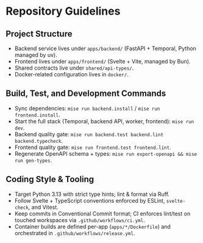 # Repository Guidelines

## Project Structure
- Backend service lives under `apps/backend/` (FastAPI + Temporal, Python managed by uv).
- Frontend lives under `apps/frontend/` (Svelte + Vite, managed by Bun).
- Shared contracts live under `shared/api-types/`.
- Docker-related configuration lives in `docker/`.

## Build, Test, and Development Commands
- Sync dependencies: `mise run backend.install` / `mise run frontend.install`.
- Start the full stack (Temporal, backend API, worker, frontend): `mise run dev`.
- Backend quality gate: `mise run backend.test backend.lint backend.typecheck`.
- Frontend quality gate: `mise run frontend.test frontend.lint`.
- Regenerate OpenAPI schema + types: `mise run export-openapi && mise run gen-types`.

## Coding Style & Tooling
- Target Python 3.13 with strict type hints; lint & format via Ruff.
- Follow Svelte + TypeScript conventions enforced by ESLint, `svelte-check`, and Vitest.
- Keep commits in Conventional Commit format; CI enforces lint/test on touched workspaces via `.github/workflows/ci.yml`.
- Container builds are defined per-app (`apps/*/Dockerfile`) and orchestrated in `.github/workflows/release.yml`.
